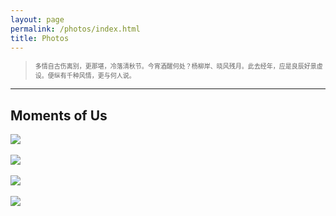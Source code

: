 ```yaml
---
layout: page
permalink: /photos/index.html   
title: Photos
---
```

> <font size="1"> 多情自古伤离别，更那堪，冷落清秋节。今宵酒醒何处？杨柳岸、晓风残月。此去经年，应是良辰好景虚设。便纵有千种风情，更与何人说。</font>
---


## Moments of Us

<div>
<img src="https://caihanlin.com/images/teams/teams1.jpg">
</div>
<br>

<div>
<img src="https://caihanlin.com/images/teams/teams2.jpg">
</div>
<br>

<div>
<img src="https://caihanlin.com/images/teams/teams.jpg">
</div>
<br>

<div>
<img src="https://caihanlin.com/images/teams/teams4.jpg">
</div>
<br>
